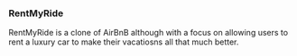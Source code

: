 ### RentMyRide
RentMyRide is a clone of AirBnB although with a focus on allowing users to rent a luxury car to make their vacatiosns all that much better.
